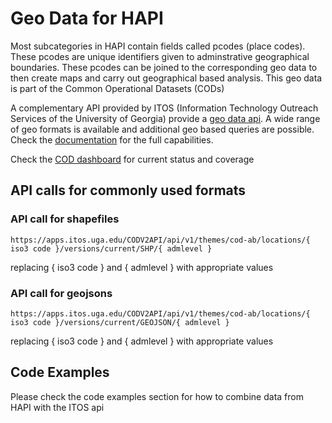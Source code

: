 # Geo Data for HAPI

Most subcategories in HAPI contain fields called pcodes (place codes).  These pcodes are unique identifiers given to adminstrative geographical boundaries. These pcodes can be joined to the corresponding geo data to then create maps and carry out geographical based analysis. This geo data is part of the Common Operational Datasets (CODs)

A complementary API provided by ITOS (Information Technology Outreach Services of the University of Georgia) provide a [geo data api](https://codgis.itos.uga.edu/arcgis/rest/services/COD_External). A wide range of geo formats is available and additional geo based queries are possible. Check the [documentation](https://apps.itos.uga.edu/CODV2API/Help) for the full capabilities.

Check the [COD dashboard](https://cod.unocha.org/) for current status and coverage

## API calls for commonly used formats

### API call for shapefiles
```
https://apps.itos.uga.edu/CODV2API/api/v1/themes/cod-ab/locations/{ iso3 code }/versions/current/SHP/{ admlevel } 
```

replacing { iso3 code } and { admlevel } with appropriate values

### API call for geojsons
```
https://apps.itos.uga.edu/CODV2API/api/v1/themes/cod-ab/locations/{ iso3 code }/versions/current/GEOJSON/{ admlevel } 
```

replacing { iso3 code } and { admlevel } with appropriate values

## Code Examples

Please check the code examples section for how to combine data from HAPI with the ITOS api